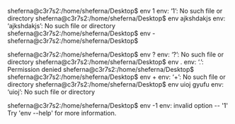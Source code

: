 sheferna@c3r7s2:/home/sheferna/Desktop$ env 1
env: ‘1’: No such file or directory
sheferna@c3r7s2:/home/sheferna/Desktop$ env ajkshdakjs
env: ‘ajkshdakjs’: No such file or directory
sheferna@c3r7s2:/home/sheferna/Desktop$ env -
sheferna@c3r7s2:/home/sheferna/Desktop$ 

sheferna@c3r7s2:/home/sheferna/Desktop$ env ?
env: ‘?’: No such file or directory
sheferna@c3r7s2:/home/sheferna/Desktop$ env .
env: ‘.’: Permission denied
sheferna@c3r7s2:/home/sheferna/Desktop$ 
sheferna@c3r7s2:/home/sheferna/Desktop$ env +
env: ‘+’: No such file or directory
sheferna@c3r7s2:/home/sheferna/Desktop$ env uioj gyufu
env: ‘uioj’: No such file or directory

sheferna@c3r7s2:/home/sheferna/Desktop$ env -1
env: invalid option -- '1'
Try 'env --help' for more information.
